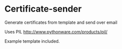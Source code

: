 Certificate-sender
==================

Generate certificates from template and send over email

Uses PIL http://www.pythonware.com/products/pil/

Example template included.
